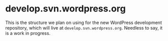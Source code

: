 develop.svn.wordpress.org
=========================

This is the structure we plan on using for the new WordPress development repository, which will live at `develop.svn.wordpress.org`. Needless to say, it is a work in progress.
